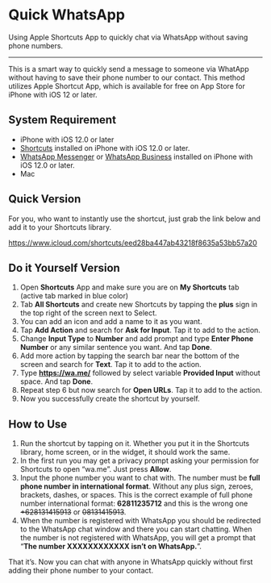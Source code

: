 # Quick WhatsApp
Using Apple Shortcuts App to quickly chat via WhatsApp without saving phone numbers.
- - -
This is a smart way to quickly send a message to someone via WhatApp without having to save their phone number to our contact. This method utilizes Apple Shortcut App, which is available for free on App Store for iPhone with iOS 12 or later.

## System Requirement
- iPhone with iOS 12.0 or later
- [Shortcuts](https://apps.apple.com/us/app/shortcuts/id915249334) installed on iPhone with iOS 12.0 or later.
- [WhatsApp Messenger](https://apps.apple.com/us/app/whatsapp-messenger/id310633997) or [WhatsApp Business](https://apps.apple.com/us/app/whatsapp-business/id1386412985) installed on iPhone with iOS 12.0 or later.
- Mac
## Quick Version
For you, who want to instantly use the shortcut, just grab the link below and add it to your Shortcuts library.

https://www.icloud.com/shortcuts/eed28ba447ab43218f8635a53bb57a20

## Do it Yourself Version
1. Open **Shortcuts** App and make sure you are on **My Shortcuts** tab (active tab marked in blue color)
2. Tab **All Shortcuts** and create new Shortcuts by tapping the **plus** sign in the top right of the screen next to Select.
3. You can add an icon and add a name to it as you want.
4. Tap **Add Action** and search for **Ask for Input**. Tap it to add to the action.
5. Change **Input Type** to **Number** and add prompt and type **Enter Phone Number** or any similar sentence you want. And tap **Done**.
6. Add more action by tapping the search bar near the bottom of the screen and search for **Text**. Tap it to add to the action.
7. Type **https://wa.me/** followed by select variable **Provided Input** without space. And tap **Done**.
8. Repeat step 6 but now search for **Open URLs**. Tap it to add to the action.
9. Now you successfully create the shortcut by yourself.
## How to Use
1. Run the shortcut by tapping on it. Whether you put it in the Shortcuts library, home screen, or in the widget, it should work the same.
2. In the first run you may get a privacy prompt asking your permission for Shortcuts to open “wa.me”. Just press **Allow**.
3. Input the phone number you want to chat with. The number must be **full phone number in international format**. Without any plus sign, zeroes, brackets, dashes, or spaces. This is the correct example of full phone number international format: **62811235712** and this is the wrong one ~~+628131415913~~ or ~~08131415913~~.
4. When the number is registered with WhatsApp you should be redirected to the WhatsApp chat window and there you can start chatting. When the number is not registered with WhatsApp, you will get a prompt that “**The number XXXXXXXXXXXX isn’t on WhatsApp.**”.

That it’s. Now you can chat with anyone in WhatsApp quickly without first adding their phone number to your contact.